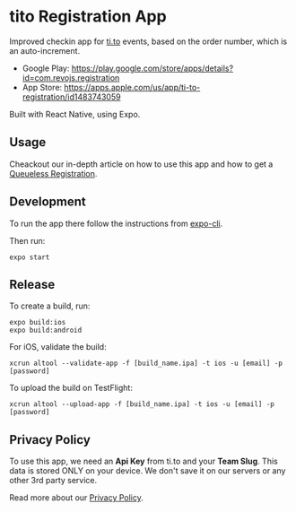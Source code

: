 # tito Registration App

 Improved checkin app for [ti.to](https://ti.to/) events, based on the order number, which is an auto-increment.
 
- Google Play: https://play.google.com/store/apps/details?id=com.revojs.registration
- App Store: https://apps.apple.com/us/app/ti-to-registration/id1483743059
 
 Built with React Native, using Expo.

## Usage

Cheackout our in-depth article on how to use this app and how to get a [Queueless Registration](https://revojs.ro/blog/queueless-registration).

## Development

To run the app there follow the instructions from [expo-cli](https://docs.expo.io/versions/latest/get-started/installation/).

Then run:
```
expo start
```

## Release

To create a build, run:

```
expo build:ios
expo build:android
```

For iOS, validate the build:
```
xcrun altool --validate-app -f [build_name.ipa] -t ios -u [email] -p [password]
```
To upload the build on TestFlight:
```
xcrun altool --upload-app -f [build_name.ipa] -t ios -u [email] -p [password]
```

## Privacy Policy

To use this app, we need an **Api Key** from ti.to and your **Team Slug**.
This data is stored ONLY on your device. We don't save it on our servers or any other 3rd party service.

Read more about our [Privacy Policy](./privacy-policy.md).
